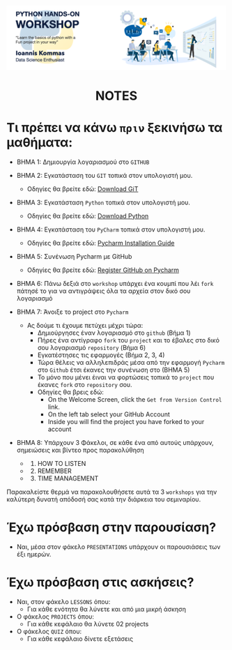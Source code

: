 <p align="center">
<img src="https://github.com/johnkommas/hands_on_python_katartisi.gr/blob/master/docs/img/logo.png?raw=true" width="800"/>
</p>
<h1 align="center">NOTES</h1>

# Τι πρέπει να κάνω `πριν` ξεκινήσω τα μαθήματα:
- ΒΗΜΑ 1: Δημιουργία λογαριασμού στο `GITHUB` 
- ΒΗΜΑ 2: Εγκατάσταση του `GIT` τοπικά στον υπολογιστή μου.
    - Οδηγίες θα βρείτε εδώ: <a href="https://git-scm.com/downloads">Download GiT</a>
- ΒΗΜΑ 3: Εγκατάσταση `Python` τοπικά στον υπολογιστή μου.
    - Οδηγίες θα βρείτε εδώ: <a href="https://www.python.org/downloads/">Download Python</a>
- ΒΗΜΑ 4: Εγκατάσταση του `PyCharm` τοπικά στον υπολογιστή μου.
    - Οδηγίες θα βρείτε εδώ: <a href="https://www.jetbrains.com/help/pycharm/installation-guide.html">Pycharm Installation Guide</a> 
- ΒΗΜΑ 5: Συνένωση Pycharm με GitHub
    - Οδηγίες θα βρείτε εδώ: <a href="https://www.jetbrains.com/help/pycharm/github.html">Register GitHub on Pycharm</a>
- ΒΗΜΑ 6: Πάνω δεξιά στο `workshop` υπάρχει ένα κουμπί που λέι `fork` πάτησέ το για να αντιγράψεις όλα τα αρχεία στον δικό σου λογαριασμό
- ΒΗΜΑ 7: Άνοιξε το project στο `Pycharm`
    - Ας δούμε τι έχουμε πετύχει μέχρι τώρα:
        - Δημιούργησες έναν λογαριασμό στο `github` (Βήμα 1)
        - Πήρες ένα αντίγραφο `fork` του `project` και το έβαλες στο δικό σου λογαριασμό `repository` (Βήμα 6)
        - Εγκατέστησες τις εφαρμογές (Βήμα 2, 3, 4)
        - Τώρα θέλεις να αλληλεπιδράς μέσα από την εφαρμογή `Pycharm` στο `Github` έτσι έκανες την συνένωση στο (ΒΗΜΑ 5)
        - Το μόνο που μένει έιναι να φορτώσεις τοπικά το  `project` που έκανες `fork` στο `repository` σου.
        - Οδηγίες θα βρεις εδώ:
            - On the Welcome Screen, click the `Get from Version Control` link.
            - On the left tab select your GitHub Account
            - Inside you will find the project you have forked to your account
    
- ΒΗΜΑ 8: Υπάρχουν 3 Φάκελοι, σε κάθε ένα από αυτούς υπάρχουν, σημειώσεις και βίντεο προς παρακολύθηση
    - 01. HOW TO LISTEN
    - 02. REMEMBER
    - 03. TIME MANAGEMENT
    
Παρακαλείστε θερμά να παρακολουθήσετε αυτά τα 3 `workshops` για την καλύτερη δυνατή απόδοσή σας κατά την διάρκεια του σεμιναρίου. 


# Έχω πρόσβαση στην παρουσίαση?

- Ναι, μέσα στον φάκελο `PRESENTATIONS` υπάρχουν οι παρουσιάσεις των έξι ημερών.


# Έχω πρόσβαση στις ασκήσεις?

- Ναι, στον φάκελο `LESSONS` όπου:
    - Για  κάθε ενότητα θα λύνετε και από μια μικρή άσκηση
- Ο φάκελος `PROJECTS` όπου:
    - Για κάθε κεφάλαιο θα λύνετε 02 projects
- Ο φάκελος `QUIZ` όπου:
    - Για κάθε κεφάλαιο δίνετε εξετάσεις
